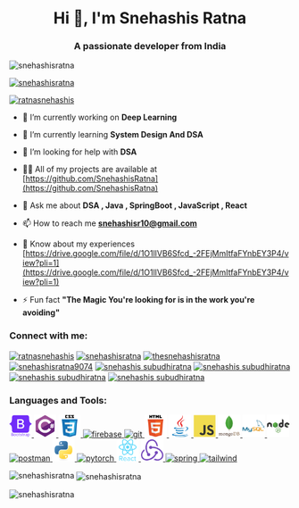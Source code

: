 
<!--
**SnehashisRatna/SnehashisRatna** is a ✨ _special_ ✨ repository because its `README.md` (this file) appears on your GitHub profile.

Here are some ideas to get you started:

- 🔭 I’m currently working on ...
- 🌱 I’m currently learning ...
- 👯 I’m looking to collaborate on ...
- 🤔 I’m looking for help with ...
- 💬 Ask me about ...
- 📫 How to reach me: ...
- 😄 Pronouns: ...
- ⚡ Fun fact: ...
-->
<h1 align="center">Hi 👋, I'm Snehashis Ratna</h1>
<h3 align="center">A passionate developer from India</h3>

<p align="left"> <img src="https://komarev.com/ghpvc/?username=snehashisratna&label=Profile%20views&color=0e75b6&style=flat" alt="snehashisratna" /> </p>

<p align="left"> <a href="https://github.com/ryo-ma/github-profile-trophy"><img src="https://github-profile-trophy.vercel.app/?username=snehashisratna" alt="snehashisratna" /></a> </p>

<p align="left"> <a href="https://twitter.com/ratnasnehashis" target="blank"><img src="https://img.shields.io/twitter/follow/ratnasnehashis?logo=twitter&style=for-the-badge" alt="ratnasnehashis" /></a> </p>

- 🔭 I’m currently working on **Deep Learning**

- 🌱 I’m currently learning **System Design And DSA**

- 🤝 I’m looking for help with **DSA**

- 👨‍💻 All of my projects are available at [https://github.com/SnehashisRatna](https://github.com/SnehashisRatna)

- 💬 Ask me about **DSA , Java , SpringBoot , JavaScript , React**

- 📫 How to reach me **snehashisr10@gmail.com**

- 📄 Know about my experiences [https://drive.google.com/file/d/1O1llVB6Sfcd_-2FEjMmItfaFYnbEY3P4/view?pli=1](https://drive.google.com/file/d/1O1llVB6Sfcd_-2FEjMmItfaFYnbEY3P4/view?pli=1)

- ⚡ Fun fact **"The Magic You're looking for is in the work you're avoiding"**

<h3 align="left">Connect with me:</h3>
<p align="left">
<a href="https://twitter.com/ratnasnehashis" target="blank"><img align="center" src="https://raw.githubusercontent.com/rahuldkjain/github-profile-readme-generator/master/src/images/icons/Social/twitter.svg" alt="ratnasnehashis" height="30" width="40" /></a>
<a href="https://linkedin.com/in/snehashisratna" target="blank"><img align="center" src="https://raw.githubusercontent.com/rahuldkjain/github-profile-readme-generator/master/src/images/icons/Social/linked-in-alt.svg" alt="snehashisratna" height="30" width="40" /></a>
<a href="https://instagram.com/thesnehashisratna" target="blank"><img align="center" src="https://raw.githubusercontent.com/rahuldkjain/github-profile-readme-generator/master/src/images/icons/Social/instagram.svg" alt="thesnehashisratna" height="30" width="40" /></a>
<a href="https://www.youtube.com/c/snehashisratna9074" target="blank"><img align="center" src="https://raw.githubusercontent.com/rahuldkjain/github-profile-readme-generator/master/src/images/icons/Social/youtube.svg" alt="snehashisratna9074" height="30" width="40" /></a>
<a href="https://www.codechef.com/users/snehashis subudhiratna" target="blank"><img align="center" src="https://cdn.jsdelivr.net/npm/simple-icons@3.1.0/icons/codechef.svg" alt="snehashis subudhiratna" height="30" width="40" /></a>
<a href="https://www.leetcode.com/snehashis subudhiratna" target="blank"><img align="center" src="https://raw.githubusercontent.com/rahuldkjain/github-profile-readme-generator/master/src/images/icons/Social/leet-code.svg" alt="snehashis subudhiratna" height="30" width="40" /></a>
<a href="https://www.hackerearth.com/snehashis subudhiratna" target="blank"><img align="center" src="https://raw.githubusercontent.com/rahuldkjain/github-profile-readme-generator/master/src/images/icons/Social/hackerearth.svg" alt="snehashis subudhiratna" height="30" width="40" /></a>
<a href="https://auth.geeksforgeeks.org/user/snehashis subudhiratna" target="blank"><img align="center" src="https://raw.githubusercontent.com/rahuldkjain/github-profile-readme-generator/master/src/images/icons/Social/geeks-for-geeks.svg" alt="snehashis subudhiratna" height="30" width="40" /></a>
</p>

<h3 align="left">Languages and Tools:</h3>
<p align="left"> <a href="https://getbootstrap.com" target="_blank" rel="noreferrer"> <img src="https://raw.githubusercontent.com/devicons/devicon/master/icons/bootstrap/bootstrap-plain-wordmark.svg" alt="bootstrap" width="40" height="40"/> </a> <a href="https://www.w3schools.com/cs/" target="_blank" rel="noreferrer"> <img src="https://raw.githubusercontent.com/devicons/devicon/master/icons/csharp/csharp-original.svg" alt="csharp" width="40" height="40"/> </a> <a href="https://www.w3schools.com/css/" target="_blank" rel="noreferrer"> <img src="https://raw.githubusercontent.com/devicons/devicon/master/icons/css3/css3-original-wordmark.svg" alt="css3" width="40" height="40"/> </a> <a href="https://firebase.google.com/" target="_blank" rel="noreferrer"> <img src="https://www.vectorlogo.zone/logos/firebase/firebase-icon.svg" alt="firebase" width="40" height="40"/> </a> <a href="https://git-scm.com/" target="_blank" rel="noreferrer"> <img src="https://www.vectorlogo.zone/logos/git-scm/git-scm-icon.svg" alt="git" width="40" height="40"/> </a> <a href="https://www.w3.org/html/" target="_blank" rel="noreferrer"> <img src="https://raw.githubusercontent.com/devicons/devicon/master/icons/html5/html5-original-wordmark.svg" alt="html5" width="40" height="40"/> </a> <a href="https://www.java.com" target="_blank" rel="noreferrer"> <img src="https://raw.githubusercontent.com/devicons/devicon/master/icons/java/java-original.svg" alt="java" width="40" height="40"/> </a> <a href="https://developer.mozilla.org/en-US/docs/Web/JavaScript" target="_blank" rel="noreferrer"> <img src="https://raw.githubusercontent.com/devicons/devicon/master/icons/javascript/javascript-original.svg" alt="javascript" width="40" height="40"/> </a> <a href="https://www.mongodb.com/" target="_blank" rel="noreferrer"> <img src="https://raw.githubusercontent.com/devicons/devicon/master/icons/mongodb/mongodb-original-wordmark.svg" alt="mongodb" width="40" height="40"/> </a> <a href="https://www.mysql.com/" target="_blank" rel="noreferrer"> <img src="https://raw.githubusercontent.com/devicons/devicon/master/icons/mysql/mysql-original-wordmark.svg" alt="mysql" width="40" height="40"/> </a> <a href="https://nodejs.org" target="_blank" rel="noreferrer"> <img src="https://raw.githubusercontent.com/devicons/devicon/master/icons/nodejs/nodejs-original-wordmark.svg" alt="nodejs" width="40" height="40"/> </a> <a href="https://postman.com" target="_blank" rel="noreferrer"> <img src="https://www.vectorlogo.zone/logos/getpostman/getpostman-icon.svg" alt="postman" width="40" height="40"/> </a> <a href="https://www.python.org" target="_blank" rel="noreferrer"> <img src="https://raw.githubusercontent.com/devicons/devicon/master/icons/python/python-original.svg" alt="python" width="40" height="40"/> </a> <a href="https://pytorch.org/" target="_blank" rel="noreferrer"> <img src="https://www.vectorlogo.zone/logos/pytorch/pytorch-icon.svg" alt="pytorch" width="40" height="40"/> </a> <a href="https://reactjs.org/" target="_blank" rel="noreferrer"> <img src="https://raw.githubusercontent.com/devicons/devicon/master/icons/react/react-original-wordmark.svg" alt="react" width="40" height="40"/> </a> <a href="https://redux.js.org" target="_blank" rel="noreferrer"> <img src="https://raw.githubusercontent.com/devicons/devicon/master/icons/redux/redux-original.svg" alt="redux" width="40" height="40"/> </a> <a href="https://spring.io/" target="_blank" rel="noreferrer"> <img src="https://www.vectorlogo.zone/logos/springio/springio-icon.svg" alt="spring" width="40" height="40"/> </a> <a href="https://tailwindcss.com/" target="_blank" rel="noreferrer"> <img src="https://www.vectorlogo.zone/logos/tailwindcss/tailwindcss-icon.svg" alt="tailwind" width="40" height="40"/> </a> </p>

<p><img align="left" src="https://github-readme-stats.vercel.app/api/top-langs?username=snehashisratna&show_icons=true&locale=en&layout=compact" alt="snehashisratna" /></p>

<p>&nbsp;<img align="center" src="https://github-readme-stats.vercel.app/api?username=snehashisratna&show_icons=true&locale=en" alt="snehashisratna" /></p>

<p><img align="center" src="https://github-readme-streak-stats.herokuapp.com/?user=snehashisratna&" alt="snehashisratna" /></p>






